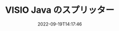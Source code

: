---
############################# Static ############################
layout: "auto-gen-merger"
date: 2022-09-19T14:17:46
draft: false
otherformats: 

############################# Head ############################
head_title: "VISIOをJavaで複数のファイルに分割"
head_description: "ドキュメント マージ API を使用して、ページ番号、ページ間隔、偶数ページまたは奇数ページに基づいて、1 つの VISIO ファイルを複数のファイルに分割します。"

############################# Header ############################
title: "VISIO Java のスプリッター"
description: "VISIO を数行の Java コードで分割します。"
bg_image: "https://cms.admin.containerize.com/templates/aspose/App_Themes/V3/images/bg/header1.png"
bg_overlay: false
button:
    enable: true
    icon: "fas fa-arrow-down"
    label: "無料トライアルをダウンロード"
    link: "https://downloads.groupdocs.com/merger/java"

############################# SubMenu ############################
submenu:
    enable: true

    left:
        img_alt: "GroupDocs.Merger for Java"
        image: "https://cms.admin.containerize.com/templates/groupdocs/images/product-logos/90x90-noborder/groupdocs-merger-java.png"
        product: "GroupDocs.Merger"
        platform: "Java"

    middle:
        button:

            # button loop
            - link: "https://apireference.groupdocs.com/merger/java"
              text: "API リファレンス"

            # button loop
            - link: "https://github.com/groupdocs-merger"
              text: "コード例"

            # button loop
            - link: "https://products.groupdocs.app/merger/family"
              text: "ライブデモ"

            # button loop
            - link: "https://purchase.groupdocs.com/pricing/merger/java"
              text: "価格"

    right:
        link_download: "https://downloads.groupdocs.com/merger"
        link_learn: "https://docs.groupdocs.com/merger/java"
        link_buy: "https://purchase.groupdocs.com"

############################# About ############################
about:
    enable: true
    title: "GroupDocs.Merger for Java API について"
    content: |
        [GroupDocs.Merger for Java](/ja/merger/java/) ライブラリは、PDF、Microsoft Office (Word、Excel、 PowerPoint、OneNote)、OpenDocument、HTML、画像、および Java アプリケーション内のその他多数。コードを数行追加するだけで、ドキュメント内のページの移動、削除、回転、交換、抽出、向きの変更など、いくつかのドキュメント操作を実行できます。ドキュメント マージ API は、ドキュメント ページの画像としてのプレビューもサポートしており、ページ上のドキュメント構造、フォーマット、およびコンテンツを分析します。
        
        GroupDocs.Merger API は、ファイル分割機能を必要とする企業向けソリューションに最適です。これらの API は、J2SE 7.0 (1.7), J2SE 8.0 (1.8), Java 10 を含むすべての主要なオペレーティング システムとプラットフォームで十分にサポートされています。

############################# Steps ############################
steps:
    enable: true
    title_left: "Java で VISIO ファイルをページごとに分割"
    content_left: |
        [GroupDocs.Merger for Java](/ja/merger/java/) を使用すると、Java 開発者は、単一の VISIO ファイルを複数の結果ファイルに分割することが容易になります。いくつかの簡単な手順。
        
        * 出力ファイルのパス形式で **SplitOptions** を初期化します。
        * **Merger** の新しいインスタンスを作成し、ソース ドキュメント パスをコンストラクター パラメーターとして渡します。
        * **split** を呼び出して **SplitOptions** オブジェクトを渡し、結果のドキュメントを保存します。

    title_right: "システム要求"
    content_right: |
        GroupDocs.Merger for Java API は、すべての主要なプラットフォームとオペレーティング システムでサポートされています。以下のコードを実行する前に、システムに次の前提条件がインストールされていることを確認してください。

        * オペレーティング システム: Microsoft Windows、Linux、MacOS
        * 開発環境: NetBeans, IntelliJ IDEA, Eclipse
        * フレームワーク: J2SE 7.0 (1.7), J2SE 8.0 (1.8), Java 10
        * [Maven](https://repository.groupdocs.com/webapp/#/artifacts/browse/tree/General/repo/com/groupdocs/groupdocs-merger) から GroupDocs.Merger for Java の最新バージョンをダウンロードします
         
    code: |
     {{% merger/additional-styles %}}
     {{< merger/code-merger title="Java サンプル コードを使用して VISIO ファイルを分割する方法">}}

        ```java    
        // GroupDocs.Merger for Java API を使用して VISIO ファイルを分割します
        String filePath = "input.visio";
        String filePathOut = "output.visio";
        
        // 出力ファイルのパス形式で SplitOptions クラスを初期化する
        SplitOptions splitOptions = new SplitOptions(filePathOut, new int[] { 3, 6, 8 });

        // 入力 VISIO ドキュメントで Merger をインスタンス化する
        Merger merger = new Merger(filePath);

        // split メソッドを呼び出し、SplitOptions オブジェクトを渡して、結果のドキュメントを保存します
        merger.split(splitOptions);
        ```
     {{< /merger/code-merger >}}

############################# Demos ############################
demos:
    enable: true
    title: "ライブデモ - VISIO ファイルをオンラインで分割"
    content: |
       [GroupDocs.Merger Live Demos](https://products.groupdocs.app/splitter/visio) Web サイトにアクセスして、今すぐ VISIO ファイルを分割してください。
       ライブデモには次の利点があります。
        
############################# About Formats ############################
about_formats:
    enable: true

############################# More Formats ############################
more_formats:
    enable: true
    title: "他の形式の分割ファイル"
    content: |
        Java は、ファイル形式と画像の合併と分割の API を文書化しています。以下に示すように、一般的なファイル形式の一部を分割します。

############################# Back to top ###############################
back_to_top:
    enable: true
---